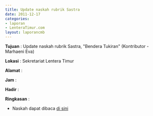 ```yaml
---
title: Update naskah rubrik Sastra
date: 2011-12-17
categories:
- laporan
- LenteraTimur.com
layout: laporancmb
---
```


**Tujuan** : Update naskah rubrik Sastra, "Bendera Tukiran" (Kontributor - Marhaeni Eva)

**Lokasi** : Sekretariat Lentera Timur

**Alamat** : 

**Jam** : 

**Hadir** :  

**Ringkasan** : 
* Naskah dapat dibaca [di sini](http://www.lenteratimur.com/2011/12/bendera-tukiran/)
